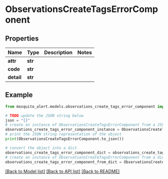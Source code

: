 # ObservationsCreateTagsErrorComponent


## Properties

Name | Type | Description | Notes
------------ | ------------- | ------------- | -------------
**attr** | **str** |  | 
**code** | **str** |  | 
**detail** | **str** |  | 

## Example

```python
from mosquito_alert.models.observations_create_tags_error_component import ObservationsCreateTagsErrorComponent

# TODO update the JSON string below
json = "{}"
# create an instance of ObservationsCreateTagsErrorComponent from a JSON string
observations_create_tags_error_component_instance = ObservationsCreateTagsErrorComponent.from_json(json)
# print the JSON string representation of the object
print(ObservationsCreateTagsErrorComponent.to_json())

# convert the object into a dict
observations_create_tags_error_component_dict = observations_create_tags_error_component_instance.to_dict()
# create an instance of ObservationsCreateTagsErrorComponent from a dict
observations_create_tags_error_component_from_dict = ObservationsCreateTagsErrorComponent.from_dict(observations_create_tags_error_component_dict)
```
[[Back to Model list]](../README.md#documentation-for-models) [[Back to API list]](../README.md#documentation-for-api-endpoints) [[Back to README]](../README.md)


